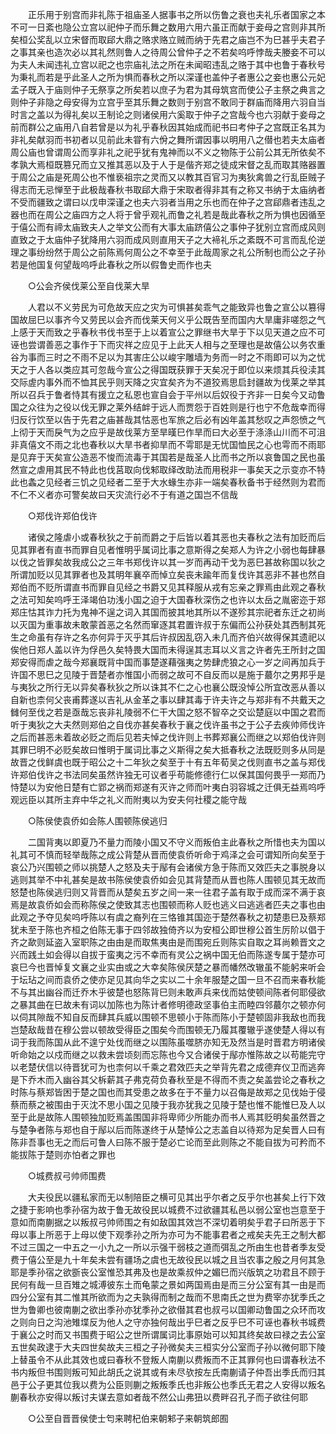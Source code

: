 <!-- { "loadSidebar": true } -->
　　正乐用于别宫而非礼陈于祖庙圣人据事书之所以伤鲁之衰也夫礼乐者国家之本不可一日紊也隐公立宫以祀仲子而乐舞之数用六用六虽正而献于妾母之宫则非其所矣桓公奖乱以立宋督而取郈大鼎之赂求赂立贼而纳于先君之庙岂不为巳甚乎夫君子之事其亲也造次必以其礼然则鲁人之待周公曾仲子之不若矣呜呼悖哉夫媵妾不可以为夫人未闻违礼立宫以祀之也宗庙礼法之所在未闻昭违乱之赂于其中也鲁于春秋号为秉礼而若是乎此圣人之所为惧而春秋之所以深谨也盖仲子者惠公之妾也惠公元妃孟子既入于庙则仲子无祭享之所矣若以庶子为君为其母筑宫而使公子主祭之典言之则仲子非隐之母安得为立宫乎至其乐舞之数则于别宫不敢同于群庙而降用六羽自当时言之盖以为得礼矣以王制论之则诸侯用六奚取于仲子之宫哉今也六羽献于妾母之前而群公之庙用八自若曾是以为礼乎春秋因其始成而祀书曰考仲子之宫既正名其为非礼矣献羽而书初者以见前此未甞有六佾之舞所谓因事以明用八之僣也若夫太庙者周公庙也曾谓周公而享非礼之祀乎犹有鬼神而以不义之物陈于公前公其无所依矣不孝孰大焉桓既篡兄而立又推其恶以及于人于是偕齐郑之徒成宋督之乱而取其赂器置于周公之庙是死周公也不惟亵祖宗之灵而又以教其百官习为夷狄禽兽之行乱臣贼子得志而无忌惮至于此极哉春秋书取郈大鼎于宋取者得非其有之称又书纳于太庙纳者不受而疆致之谓曰以戊申深谨之也夫六羽者当用之乐也而在仲子之宫郈鼎者违乱之器也而在周公之庙四方之人将于曾乎观礼而鲁之礼若是哉此春秋之所为惧也因循至于僖公而有禘太庙致夫人之举文公而有大事太庙跻僖公之事仲子犹别立宫而成风则直致之于太庙仲子犹降用六羽而成风则直用天子之大褅礼乐之紊既不可言而乱伦逆理之事纷纷然于周公之前陈焉何周公之不幸至于此哉周家之礼公所制也而公之子孙若是他国复何望哉呜呼此春秋之所以假鲁史而作也夫 

　　○公会齐侯伐莱公至自伐莱大旱 

　　人君以不义劳民为可危故天应之灾为可惧甚矣乖气之能致异也鲁之宣公以篡得国故屈巳以事齐今又劳民以会齐而伐莱天何义乎公既告至而国内大旱庸非嗟怨之气上感于天而致之乎春秋书伐书至于上以着宣公之罪继书大旱于下以见天道之应不可诬也尝谓善恶之事作于下而灾祥之应见于上此天人相与之至理也是故僖公以务农重谷为事而三时之不雨不足以为其害庄公以峻宇雕墙为务而一时之不雨即可以为之忧天之于人各以类应其可忽哉今宣公之得国既获罪于天矣况于即位以来烦其兵役渎其交际虗内事外而不恤其民乎则天降之灾宜矣齐为不道狡焉思启封疆故为伐莱之举其所以召兵于鲁者恃其有援立之私恩也宣自会于平州以后奴役于齐非一日矣今又动鲁国之众往为之役以伐无罪之莱外结衅于远人而贾怨于百姓则是行也宁不危哉幸而得归反行饮至以告于先君之庙甚哉其怙恶也军旅之后必有凶年盖其愁叹之声怨愤之气上彻于天而戾气为之应乎是故伐莱方至旱暵巳作旱而曰大必至于涤涤山川而不可沮非真僖文不雨之北也春秋以大旱书者抑旱而不雩耶是无忧国恤民之心也雩而不雨耶是见弃于天矣宣公造恶不悛而流毒于其国若是哉圣人比而书之所以哀鲁国之民也虽然宣之虐用其民不特此也伐莒取向伐邾取绎改助法而用税非一事矣天之示变亦不特此也螽之见经者三饥之见经者二至于大水蝝生亦非一端矣春秋备书于经然则为君而不仁不义者亦可警矣故曰天灾流行必不于有道之国岂不信哉 

　　○郑伐许郑伯伐许 

　　诸侯之隆虐小或春秋狄之于前而爵之于后皆以着其恶也夫春秋之法有加贬而后见其罪者有直书而罪自见者惟明乎属词比事之意斯得之矣郑人为许之小弱也每肆暴以伐之皆罪矣故我成公之三年书郑伐许以其一岁而再动干戈为恶巳甚故称国以狄之所谓加贬以见其罪者也及其明年襄卒而悼立矣丧未踰年而复伐许其恶非不甚也然自郑伯而不贬所谓直书而罪自见经之书爵又见其释服从戎有忘亲之罪焉由此观之春秋之法可知矣呜呼王泽竭伯功浅小国之迫于大国春秋深伤之也许以太岳之胤密迩于郑郑庄怙其诈力托为鬼神不逞之词入其国而披其地其所以不遂殄其宗祀者东迁之初尚以灭国为重事故未敢蒙首恶之名然而窜逐其君置许叔于东偏而公孙获处其西制其死生之命虽有存许之名亦何异于灭乎其后许叔因乱窃入未几而齐伯兴故得保其遗祀以俟他日郑人盖以许为俘邑久矣特畏大国而未得逞其志耳以义言之许者先王所封之国郑安得而虐之哉今郑襄既背中国而事楚遂藉强夷之势肆虎狼之心一岁之间再加兵于许国不思巳之见陵于晋楚者亦惟国小而弱之故可不自反而以是施于蕞尔之男邦乎是与夷狄之所行无以异矣春秋狄之所以诛其不仁之心也襄公既没悼公所宜改恶从善以自新也柰何父丧甫葬遂以吉礼从金革之事以肆其毒于许夫许之与郑非有不共戴天之雠何至伐之若是亟哉忘丧非礼陵弱不仁干大国之怒不智卒之交讼楚庭以中国之君而听于夷狄之大夫然则郑伯之自伐亦甚矣春秋于襄之伐许虽书之于公子去疾帅师伐许之后而甚恶未着故必贬之而后见若夫悼之伐许则上书葬郑襄公而继之以郑伯伐许则其罪巳明不必贬矣故曰惟明于属词比事之义斯得之矣大抵春秋之法既贬则多从同是故晋之伐鲜虞也既于昭公之十二年狄之矣至于十有五年荀吴之伐则直书之盖与郑伐许郑伯伐许之书法同矣虽然许独无可议者乎苟能修德行仁以保其国何畏乎一郑而乃恃楚以为安他日楚有亡郢之祸而郑遂有灭许之师而叶夷白羽容城之迁俱无益焉呜呼观远臣以其所主弃中华之礼义而附夷以为安夫何社稷之能守哉 

　　○陈侯使袁侨如会陈人围顿陈侯逃归 

　　二国背夷以即夏乃不量力而陵小国又不守义而叛伯主此春秋之所惜也夫为国以礼其可不慎而轻举哉陈之成公背楚从晋而使袁侨听命于鸡泽之会可谓知所向矣至于哀公乃兴围顿之师以挑楚人之怒及夫于鄬有会诸侯方急于陈而又效匹夫之事脱身以逃则其举不中礼甚矣是故书陈侯使袁侨如会见其背楚而从晋也陈人围顿见其无故而怒楚也陈侯逃归则又背晋而从楚矣五岁之间一来一往君子盖有取于成而深不满于哀焉是故袁侨如会而称陈侯之使致其志也围顿而称人贬也逃义曰逃逃者匹夫之事也由此观之予夺见矣呜呼陈以有虞之裔列在三恪锥其国迩于楚然春秋之初楚患巳及蔡郑犹未至于陈也齐桓之伯陈无事于四邻故独倚齐以为安桓公即世穆公首生厉阶以倡于齐之歃则延盗入室职陈之由由是而取焦夷由是而围宛丘则陈实自取之耳尚赖晋文之兴而践土如会得以自拔于蛮夷之污不幸而有灵公之祸中国无伯而陈遂专属于楚亦可哀巳今也晋悼复文襄之业实由或之大幸矣陈侯厌楚之暴而幡然改辙虽不能躬来听会于坛玷之间而袁侨之使亦足见其向华之实以二十余年服楚之国一旦不召而来春秋能不与其出幽谷而迁乔木乎彼楚也怒陈背巳则未敢声兵来伐而姑使顿间陈者何耶侵欲之暴其曲在巳故未有词以加陈也为陈计者修明德政坚事伯主而睦四邻蕞尔之顿亦何以伺其隙哉不知自反而肆其兵威以围顿不思顿小于陈而陈小于楚顿固非我敌也而我岂楚敌哉昔在穆公尝以顿故受得臣之围矣今而围顿无乃履其覆辙乎遂使楚人得以有词于我而陈国从此不遑宁处伐而继之以围陈虽噬脐亦知无及然当是时晋君方明诸侯听命始之以戍而继之以救未尝顷刻而忘陈也今又合诸侯于鄬亦惟陈故之以苟能完守以老楚伏信以待晋犹可为也柰何以千乘之君效匹夫之举背先君之成德弃仪卫而逃奔是下乔木而入幽谷其父柝薪其子弗克荷负春秋至是不得而不责之矣盖尝论之春秋之时陈与蔡郑皆困于楚之国也而其受患之故多在于不量力以召侮是故郑之见伐始于侵蔡而蔡之被围由于灭沈不思小国之见陵于我亦犹我之见陵于楚也惟不能惟巳及人以至于此是故陈人围顿独加贬焉盖围国非将卑师少所能办而书人焉其贬明矣虽然晋之与楚争者陈与郑也自于鄬以后而陈遂终于从楚悼公之志盖自以待郑为足矣晋人曰有陈非吾事也无之而后可鲁人曰陈不服于楚必亡论而至此则陈之不能自拔为可矜而不能拔陈于楚则亦怕者之罪也 

　　○城费叔弓帅师围费 

　　大夫役民以疆私家而无以制陪臣之横可见其出乎尔者之反乎尔也甚矣上行下效之捷于影响也季孙宿为故于鲁无故役民以城费不过欲疆其私邑以弱公室也岂意至于意如而南蒯据之以叛叔弓帅师围之有如敌国其效岂不深切着明矣乎君子曰所恶于下母以事上所恶于上母以使下观季孙之所为亦可为不能事君者之戒矣夫先王之制大都不过三国之一中五之一小九之一所以示强干弱枝之道而弭乱之所由生也昔者季友受费于僖公至是九十年矣未尝有疆场之虞也无故役民以城之且当农事之殷之月何其急耶是季孙宿之欲斵丧公室惟恐其弗及也是故乘叔仲之媚巳而兴版筑之功君且不顾于民何有哉一旦百雉之城溥彼东土而龟蒙之景如两国焉由是而三分公室有其一由是而四分公室有其二惟其所欲而为之夫孰得而制之哉而不思南氏之世为费宰亦犹季氏之世为鲁卿也彼南蒯之欲出季孙亦犹季孙之欲僣其君也叔弓以国卿动鲁国之众环而攻之则向日之沟池雉堞反为他人之守亦独何哉出乎巳者之反乎巳不可诬也春秋书城费于襄公之时而又书围费于昭公之世所谓属词比事原始可以知其终矣故曰禄之去公室五世矣政逮于大夫四世矣故夫三桓之子孙微矣夫三桓实分公室而子孙以微何耶下陵上替虽令不从此其效也或曰春秋不登叛人南蒯以费叛而不正其罪何也曰谓春秋法不书内叛但书围则叛可知此胡氏之说其或有未尽欤按左氏南蒯请子仲吾出季氏而归其邑于公子更其位我以费为公臣则蒯之叛叛季氏也非叛公也季氏无君之人安得以叛名蒯春秋亦安得以叛讨夫谋去意如者哉不然公山弗狃以费畔召孔子而子欲往何耶 

　　○公至自晋晋侯使士匄来聘杞伯来朝邾子来朝筑郎囿 

